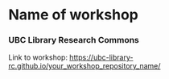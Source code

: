 # Name of workshop
### UBC Library Research Commons
Link to workshop: https://ubc-library-rc.github.io/your_workshop_repository_name/
